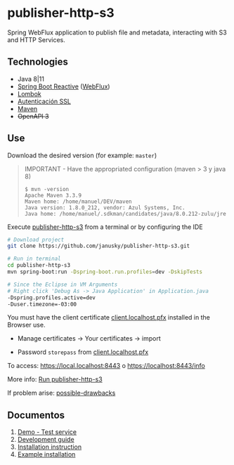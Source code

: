 # publisher-http-s3

Spring WebFlux application to publish file and metadata, interacting with S3 and HTTP Services.

## Technologies

- Java 8|11
- [Spring Boot Reactive](https://docs.spring.io/spring/docs/current/spring-framework-reference/web-reactive.html) ([WebFlux](https://www.baeldung.com/spring-webflux))
- [Lombok](https://projectlombok.org)
- [Autenticación SSL](DEVELOPMENT.md#ssl)
- [Maven](https://maven.apache.org/)
- ~~OpenAPI 3~~

## Use

Download the desired version (for example: `master`)

>IMPORTANT - Have the appropriated configuration (maven > 3 y java 8)
>```
>$ mvn -version
>Apache Maven 3.3.9
>Maven home: /home/manuel/DEV/maven
>Java version: 1.8.0_212, vendor: Azul Systems, Inc.
>Java home: /home/manuel/.sdkman/candidates/java/8.0.212-zulu/jre
>```

Execute [publisher-http-s3](README.md) from a terminal or by configuring the IDE

```sh
# Download project
git clone https://github.com/janusky/publisher-http-s3.git

# Run in terminal
cd publisher-http-s3
mvn spring-boot:run -Dspring-boot.run.profiles=dev -DskipTests

# Since the Eclipse in VM Arguments
# Right click 'Debug As -> Java Application' in Application.java 
-Dspring.profiles.active=dev
-Duser.timezone=-03:00
```

You must have the client certificate [client.localhost.pfx](src/test/resources/ssl/client.localhost.pfx) installed in the Browser use.

* Manage certificates -> Your certificates -> import

* Password `storepass` from [client.localhost.pfx](src/test/resources/ssl/client.localhost.pfx)

To access: <https://local.localhost:8443> o <https://localhost:8443/info>

More info: [Run publisher-http-s3](DEVELOPMENT.md#Run)

If problem arise: [possible-drawbacks](DEVELOPMENT.md#possible-drawbacks)

## Documentos

1. [Demo - Test service](DEMO.md)
1. [Development guide](DEVELOPMENT.md)
1. [Installation instruction](INSTALL.md)
1. [Example installation](INSTALL-EXAMPLE.md)
